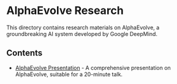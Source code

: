 # AlphaEvolve Research

This directory contains research materials on AlphaEvolve, a groundbreaking AI system developed by Google DeepMind.

## Contents

- [AlphaEvolve Presentation](./alphaevolve_presentation.md) - A comprehensive presentation on AlphaEvolve, suitable for a 20-minute talk.